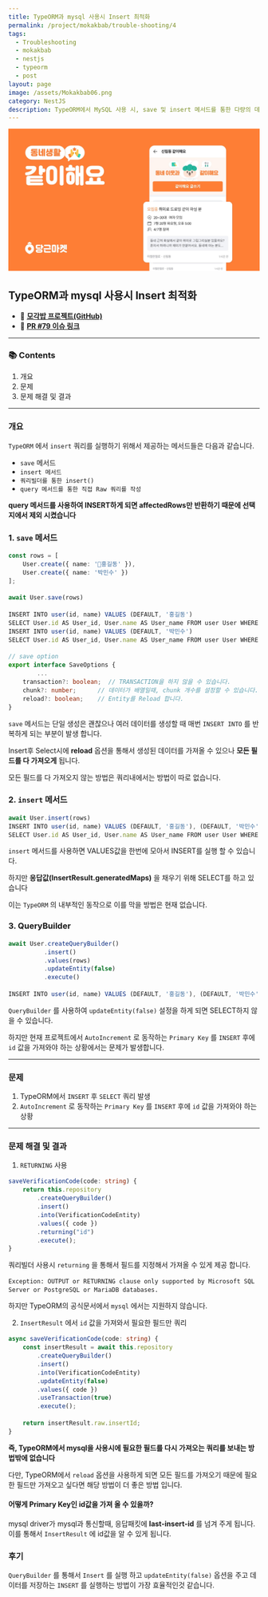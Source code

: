 ```yaml
---
title: TypeORM과 mysql 사용시 Insert 최적화
permalink: /project/mokakbab/trouble-shooting/4
tags:
  - Troubleshooting
  - mokakbab
  - nestjs
  - typeorm
  - post
layout: page
image: /assets/Mokakbab06.png
category: NestJS
description: TypeORM에서 MySQL 사용 시, save 및 insert 메서드를 통한 다량의 데이터 삽입 과정에서 불필요한 SELECT 쿼리가 자동 실행되어 성능 병목이 발생했습니다. 특히 AutoIncrement 방식의 기본 키 값을 가져오기 위한 SELECT가 문제였고, QueryBuilder의 updateEntity(false) 옵션과 함께 insert 쿼리를 사용해 SELECT 생략이 가능했으나, 필요한 필드만 조회하는 별도 로직이 필요했습니다. 최종적으로 insertId를 통해 id만 추출하는 방식으로 SELECT 비용을 줄이면서도 필요한 데이터를 안전하게 처리할 수 있었습니다.
---
```


![](/assets/Mokakbab06.png)

## TypeORM과 mysql 사용시 Insert 최적화

- 🐙 **[모각밥 프로젝트(GitHub)](https://github.com/f-lab-edu/Mokakbab)** 
- 🔗 **[PR #79 이슈 링크](https://github.com/f-lab-edu/Mokakbab/pull/79)** 

---

### 📚 Contents

1. 개요
2. 문제
3. 문제 해결 및 결과

---

### 개요

`TypeORM` 에서 `insert` 쿼리를 실행하기 위해서 제공하는 메서드들은 다음과 같습니다.

- `save` 메서드
- `insert 메서드` 
- `쿼리빌더를 통한 insert()` 
- `query 메서드를 통한 직접 Raw 쿼리를 작성` 

**query 메서드를 사용하여 INSERT하게 되면 affectedRows만 반환하기 때문에 선택지에서 제외 시켰습니다** 

### 1. `save` 메서드

```ts
const rows = [
	User.create({ name: '홍길동' }),
	User.create({ name: '박민수' })
];

await User.save(rows)

INSERT INTO user(id, name) VALUES (DEFAULT, '홍길동')
SELECT User.id AS User_id, User.name AS User_name FROM user User WHERE User.id = 101
INSERT INTO user(id, name) VALUES (DEFAULT, '박민수')
SELECT User.id AS User_id, User.name AS User_name FROM user User WHERE User.id = 102

// save option
export interface SaveOptions {
		...
    transaction?: boolean;  // TRANSACTION을 하지 않을 수 있습니다.
    chunk?: number;      // 데이터가 배열일때, chunk 개수를 설정할 수 있습니다.
    reload?: boolean;    // Entity를 Reload 합니다.
}
```

`save` 메서드는 단일 생성은 괜찮으나 여러 데이터를 생성할 때 매번 `INSERT INTO` 를 반복하게 되는 부분이 발생 합니다.

Insert후 Select시에 **reload** 옵션을 통해서 생성된 데이터를 가져올 수 있으나 **모든 필드를 다 가져오게** 됩니다.

모든 필드를 다 가져오지 않는 방법은 쿼리내에서는 방법이 따로 없습니다.

### 2. `insert` 메서드

```ts
await User.insert(rows)
INSERT INTO user(id, name) VALUES (DEFAULT, '홍길동'), (DEFAULT, '박민수')
SELECT User.id AS User_id, User.name AS User_name FROM user User WHERE User.id = 111
```

`insert` 메서드를 사용하면 VALUES값을 한번에 모아서 INSERT를 실행 할 수 있습니다.

하지만 **응답값(InsertResult.generatedMaps)** 을 채우기 위해 SELECT를 하고 있습니다

이는 `TypeORM` 의 내부적인 동작으로 이를 막을 방법은 현재 없습니다.

### 3.  QueryBuilder 

```ts
await User.createQueryBuilder()
          .insert()
          .values(rows)
          .updateEntity(false)
          .execute()
          
INSERT INTO user(id, name) VALUES (DEFAULT, '홍길동'), (DEFAULT, '박민수')
```

`QueryBuilder` 를 사용하여 `updateEntity(false)` 설정을 하게 되면 SELECT하지 않을 수 있습니다.

하지만 현재 프로젝트에서 `AutoIncrement` 로 동작하는 `Primary Key` 를 `INSERT` 후에 `id` 값을 가져와야 하는 상황에서는 문제가 발생합니다. 

---

### 문제

1. TypeORM에서 `INSERT` 후 `SELECT` 쿼리 발생
2. `AutoIncrement` 로 동작하는 `Primary Key` 를 `INSERT` 후에 `id` 값을 가져와야 하는 상황

---

### 문제 해결 및 결과

1. `RETURNING` 사용

```ts
saveVerificationCode(code: string) {
	return this.repository
		.createQueryBuilder()
		.insert()
		.into(VerificationCodeEntity)
		.values({ code })
		.returning("id")
		.execute();
}
```

쿼리빌더 사용시 `returning` 을 통해서 필드를 지정해서 가져올 수 있게 제공 합니다.

`Exception: OUTPUT or RETURNING clause only supported by Microsoft SQL Server or PostgreSQL or MariaDB databases.`

하지만 TypeORM의 공식문서에서 `mysql` 에서는 지원하지 않습니다.

2. `InsertResult` 에서 `id` 값을 가져와서 필요한 필드만 쿼리

```ts
async saveVerificationCode(code: string) {
	const insertResult = await this.repository
		.createQueryBuilder()
		.insert()
		.into(VerificationCodeEntity)
		.updateEntity(false)
		.values({ code })
		.useTransaction(true)
		.execute();

	return insertResult.raw.insertId;
}
```

**즉, TypeORM에서 mysql을 사용시에 필요한 필드를 다시 가져오는 쿼리를 보내는 방법밖에 없습니다** 

다만, TypeORM에서 `reload` 옵션을 사용하게 되면 모든 필드를 가져오기 때문에 필요한 필드만 가져오고 싶다면 해당 방법이 더 좋은 방법 입니다.

#### 어떻게 Primary Key인 id값을 가져 올 수 있을까?

mysql driver가 mysql과 통신할때, 응답패킷에 **last-insert-id** 를 넘겨 주게 됩니다. 이를 통해서 `InsertResult` 에 id값을 알 수 있게 됩니다.


### 후기

`QueryBuilder` 를 통해서 `Insert` 를 실행 하고 `updateEntity(false)` 옵션을 주고 데이터를 저장하는 `INSERT` 를 실행하는 방법이 가장 효율적인것 같습니다.

